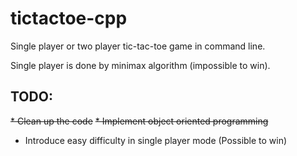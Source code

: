 # tictactoe-cpp
Single player or two player tic-tac-toe game in command line.

Single player is done by minimax algorithm (impossible to win).

## TODO:
~~* Clean up the code~~
~~* Implement object oriented programming~~
* Introduce easy difficulty in single player mode (Possible to win)
